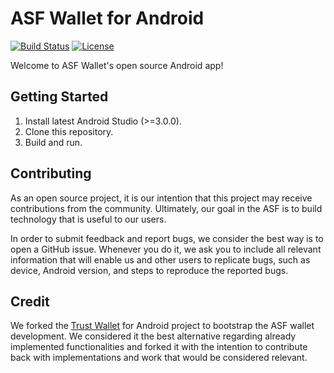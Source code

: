 # ASF Wallet for Android

[![Build Status](https://travis-ci.org/TrustWallet/trust-wallet-android.svg?branch=master)](https://travis-ci.org/TrustWallet/trust-wallet-android)
[![License](https://img.shields.io/badge/license-GPL3-green.svg?style=flat)](https://github.com/fastlane/fastlane/blob/master/LICENSE)

Welcome to ASF Wallet's open source Android app!

## Getting Started

1. Install latest Android Studio (>=3.0.0).
2. Clone this repository.
3. Build and run.

## Contributing

As an open source project, it is our intention that this project may receive 
contributions from the community. Ultimately, our goal in the ASF is to build
technology that is useful to our users.

In order to submit feedback and report bugs, we consider the best way is to open 
a GitHub issue. Whenever you do it, we ask you to include all relevant information
that will enable us and other users to replicate bugs, such as device, Android version,
and steps to reproduce the reported bugs.

## Credit

We forked the [Trust Wallet](https://trustwalletapp.com) for Android project to bootstrap the ASF wallet development. We considered it the best alternative regarding already implemented functionalities and forked it with the intention to contribute back with implementations and work that would be considered relevant. 

